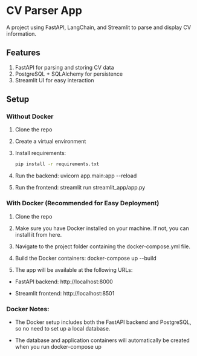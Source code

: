 # CV Parser App

A project using FastAPI, LangChain, and Streamlit to parse and display CV information.

## Features
1. FastAPI for parsing and storing CV data
2. PostgreSQL + SQLAlchemy for persistence
3. Streamlit UI for easy interaction

## Setup

### Without Docker

1. Clone the repo
2. Create a virtual environment
3. Install requirements:
   ```bash
   pip install -r requirements.txt

4. Run the backend:
uvicorn app.main:app --reload

5. Run the frontend:
streamlit run streamlit_app/app.py

### With Docker (Recommended for Easy Deployment)
1. Clone the repo

2. Make sure you have Docker installed on your machine. If not, you can install it from here.

3. Navigate to the project folder containing the docker-compose.yml file.

4. Build the Docker containers:
docker-compose up --build

5. The app will be available at the following URLs:
* FastAPI backend: http://localhost:8000

* Streamlit frontend: http://localhost:8501

### Docker Notes:
* The Docker setup includes both the FastAPI backend and PostgreSQL, so no need to set up a local database.

* The database and application containers will automatically be created when you run docker-compose up